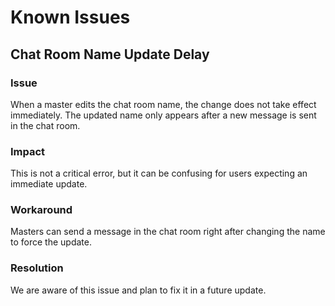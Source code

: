 # Known Issues

## Chat Room Name Update Delay

### Issue

When a master edits the chat room name, the change does not take effect immediately. The updated name only appears after a new message is sent in the chat room.

### Impact

This is not a critical error, but it can be confusing for users expecting an immediate update.

### Workaround

Masters can send a message in the chat room right after changing the name to force the update.

### Resolution

We are aware of this issue and plan to fix it in a future update.


